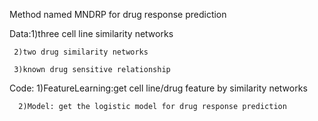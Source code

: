 Method named MNDRP for drug response prediction

Data:1)three cell line similarity networks

     2)two drug similarity networks
     
     3)known drug sensitive relationship 
     
Code: 1)FeatureLearning:get cell line/drug feature by  similarity networks

      2)Model: get the logistic model for drug response prediction
      
